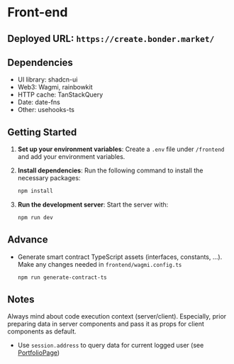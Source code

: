 # Front-end

## Deployed URL: `https://create.bonder.market/`

## Dependencies

- UI library: shadcn-ui
- Web3: Wagmi, rainbowkit
- HTTP cache: TanStackQuery
- Date: date-fns
- Other: usehooks-ts

## Getting Started

1. **Set up your environment variables**: Create a `.env` file under `/frontend` and add your environment variables.

2. **Install dependencies**: Run the following command to install the necessary packages:

   ```bash
   npm install
   ```

3. **Run the development server**: Start the server with:

   ```bash
   npm run dev
   ```

## Advance

- Generate smart contract TypeScript assets (interfaces, constants, ...). Make any changes needed in `frontend/wagmi.config.ts`

  ```bash
  npm run generate-contract-ts
  ```

## Notes

Always mind about code execution context (server/client). Especially, prior preparing data in server components and pass it as props for client components as default.

- Use `session.address` to query data for current logged user (see [PortfolioPage](frontend/app/portfolio/page.tsx))

